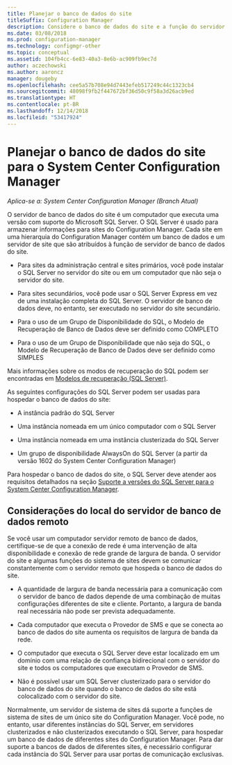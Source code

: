```yaml
---
title: Planejar o banco de dados do site
titleSuffix: Configuration Manager
description: Considere o banco de dados do site e a função do servidor de banco de dados do site ao planejar sua hierarquia do System Center Configuration Manager.
ms.date: 03/08/2018
ms.prod: configuration-manager
ms.technology: configmgr-other
ms.topic: conceptual
ms.assetid: 104fb4cc-6e83-40a3-8e6b-ac909fb9ec7d
author: aczechowski
ms.author: aaroncz
manager: dougeby
ms.openlocfilehash: cee5a57b708e94d7443efeb517249c44c1323cb4
ms.sourcegitcommit: 48098f9fb2f447672bf36d50c9f58a3d26acb9ed
ms.translationtype: HT
ms.contentlocale: pt-BR
ms.lasthandoff: 12/14/2018
ms.locfileid: "53417924"
---
```

# <a name="plan-for-the-site-database-for-system-center-configuration-manager"></a>Planejar o banco de dados do site para o System Center Configuration Manager

*Aplica-se a: System Center Configuration Manager (Branch Atual)*

O servidor de banco de dados do site é um computador que executa uma versão com suporte do Microsoft SQL Server. O SQL Server é usado para armazenar informações para sites do Configuration Manager. Cada site em uma hierarquia do Configuration Manager contém um banco de dados e um servidor de site que são atribuídos à função de servidor de banco de dados do site.  

-   Para sites da administração central e sites primários, você pode instalar o SQL Server no servidor do site ou em um computador que não seja o servidor do site.  

-   Para sites secundários, você pode usar o SQL Server Express em vez de uma instalação completa do SQL Server. O servidor de banco de dados deve, no entanto, ser executado no servidor do site secundário.  

-  Para o uso de um Grupo de Disponibilidade do SQL, o Modelo de Recuperação de Banco de Dados deve ser definido como COMPLETO  

-  Para o uso de um Grupo de Disponibilidade que não seja do SQL, o Modelo de Recuperação de Banco de Dados deve ser definido como SIMPLES  

Mais informações sobre os modos de recuperação do SQL podem ser encontradas em [Modelos de recuperação (SQL Server)](https://docs.microsoft.com/sql/relational-databases/backup-restore/recovery-models-sql-server).

As seguintes configurações do SQL Server podem ser usadas para hospedar o banco de dados do site:  

-   A instância padrão do SQL Server  

-   Uma instância nomeada em um único computador com o SQL Server  

-   Uma instância nomeada em uma instância clusterizada do SQL Server  

-   Um grupo de disponibilidade AlwaysOn do SQL Server (a partir da versão 1602 do System Center Configuration Manager)


Para hospedar o banco de dados do site, o SQL Server deve atender aos requisitos detalhados na seção [Suporte a versões do SQL Server para o System Center Configuration Manager](../../../core/plan-design/configs/support-for-sql-server-versions.md).  



## <a name="remote-database-server-location-considerations"></a>Considerações do local do servidor de banco de dados remoto  

Se você usar um computador servidor remoto de banco de dados, certifique-se de que a conexão de rede é uma intervenção de alta disponibilidade e conexão de rede grande de largura de banda. O servidor do site e algumas funções do sistema de sites devem se comunicar constantemente com o servidor remoto que hospeda o banco de dados do site.

-   A quantidade de largura de banda necessária para a comunicação com o servidor de banco de dados depende de uma combinação de muitas configurações diferentes de site e cliente. Portanto, a largura de banda real necessária não pode ser prevista adequadamente.  

-   Cada computador que executa o Provedor de SMS e que se conecta ao banco de dados do site aumenta os requisitos de largura de banda da rede.  

-   O computador que executa o SQL Server deve estar localizado em um domínio com uma relação de confiança bidirecional com o servidor do site e todos os computadores que executam o Provedor de SMS.  

-   Não é possível usar um SQL Server clusterizado para o servidor do banco de dados do site quando o banco de dados do site está colocalizado com o servidor do site.  


Normalmente, um servidor de sistema de sites dá suporte a funções de sistema de sites de um único site do Configuration Manager. Você pode, no entanto, usar diferentes instâncias do SQL Server, em servidores clusterizados e não clusterizados executando o SQL Server, para hospedar um banco de dados de diferentes sites do Configuration Manager. Para dar suporte a bancos de dados de diferentes sites, é necessário configurar cada instância do SQL Server para usar portas de comunicação exclusivas.  
